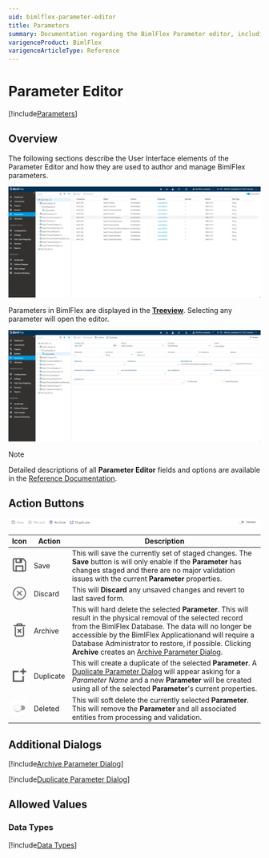 ```yaml
---
uid: bimlflex-parameter-editor
title: Parameters
summary: Documentation regarding the BimlFlex Parameter editor, including editor fields, action buttons, field descriptions, setting options, and overrides.
varigenceProduct: BimlFlex
varigenceArticleType: Reference
---
```

# Parameter Editor

[!include[Parameters](../includes/_incl-header-parameter.md)]

## Overview  

The following sections describe the User Interface elements of the Parameter Editor and how they are used to author and manage BimlFlex parameters.

![BimlFlex Parameter Editor - Grid View](../../static/img/bfx-parameters-overview.png "BimlFlex Parameter Editor - Grid View")

Parameters in BimlFlex are displayed in the [**Treeview**](xref:bimlflex-editors-overview#treeview). Selecting any parameter will open the editor.

![BimlFlex Parameter Editor](../../static/img/bfx-parameter-editor.png "BimlFlex Parameter Editor")

> [!NOTE]
> Detailed descriptions of all **Parameter Editor** fields and options are available in the [Reference Documentation](xref:bimlflex-reference-documentation-connection-entity).

## Action Buttons  

![BimlFlex Parameters Action Buttons](../../static/img/bfx-parameters-action-bar.png "BimlFlex Parameters Action Buttons")

|Icon|Action|Description|
|-|-|-|
| <div class="icon-col m-5"><img src="../../static/img/save.svg" /></div> | Save | This will save the currently set of staged changes.  The **Save** button is will only enable if the **Parameter** has changes staged and there are no major validation issues with the current **Parameter** properties.|
| <div class="icon-col m-5"><img src="../../static/img/discard.svg" /></div> | Discard | This will **Discard** any unsaved changes and revert to last saved form. |
|<div class="icon-col m-5"><img src="../../static/img/archive-delete.svg" /></div> | Archive | This will hard delete the selected **Parameter**.  This will result in the physical removal of the selected record from the BimlFlex Database.  The data will no longer be accessible by the BimlFlex Applicationand will require a Database Administrator to restore, if possible. Clicking **Archive** creates an [Archive Parameter Dialog](#archive-parameter-dialog). |
| <div class="icon-col m-5"><img src="../../static/img/duplicate-objects.svg" /></div> | Duplicate | This will create a duplicate of the selected **Parameter**.  A [Duplicate Parameter Dialog](#duplicate-parameter-dialog) will appear asking for a *Parameter Name* and a new **Parameter** will be created using all of the selected **Parameter**'s current properties. |
| <img src="../../static/img/bimlflex-action-switch.png" /> | Deleted | This will soft delete the currently selected **Parameter**.  This will remove the **Parameter** and all associated entities from processing and validation. |

## Additional Dialogs  

[!include[Archive Parameter Dialog](../dialogs/_dialog-archive-parameter-single.md)]

[!include[Duplicate Parameter Dialog](../dialogs/_dialog-duplicate-parameter.md)]

## Allowed Values  

### Data Types

[!include[Data Types](../../07-reference-documentation/static-data/_enum-data-type.md)]
